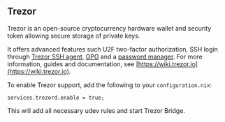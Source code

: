 ## Trezor

Trezor is an open-source cryptocurrency hardware wallet and security token allowing secure storage of private keys.

It offers advanced features such U2F two-factor authorization, SSH login through [Trezor SSH agent](https://wiki.trezor.io/Apps:SSH_agent), [GPG](https://wiki.trezor.io/GPG) and a [password manager](https://wiki.trezor.io/Trezor_Password_Manager). For more information, guides and documentation, see [https://wiki.trezor.io](https://wiki.trezor.io).

To enable Trezor support, add the following to your `configuration.nix`:

```programlisting
services.trezord.enable = true;
```

This will add all necessary udev rules and start Trezor Bridge.
